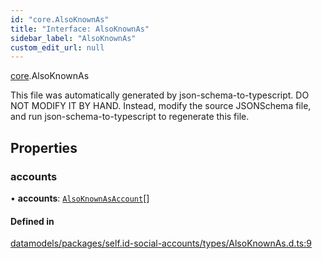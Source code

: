 ```yaml
---
id: "core.AlsoKnownAs"
title: "Interface: AlsoKnownAs"
sidebar_label: "AlsoKnownAs"
custom_edit_url: null
---
```


[core](../modules/core.md).AlsoKnownAs

This file was automatically generated by json-schema-to-typescript.
DO NOT MODIFY IT BY HAND. Instead, modify the source JSONSchema file,
and run json-schema-to-typescript to regenerate this file.

## Properties

### accounts

• **accounts**: [`AlsoKnownAsAccount`](core.AlsoKnownAsAccount.md)[]

#### Defined in

[datamodels/packages/self.id-social-accounts/types/AlsoKnownAs.d.ts:9](https://github.com/ceramicstudio/datamodels/blob/f5da70f/packages/self.id-social-accounts/types/AlsoKnownAs.d.ts#L9)
